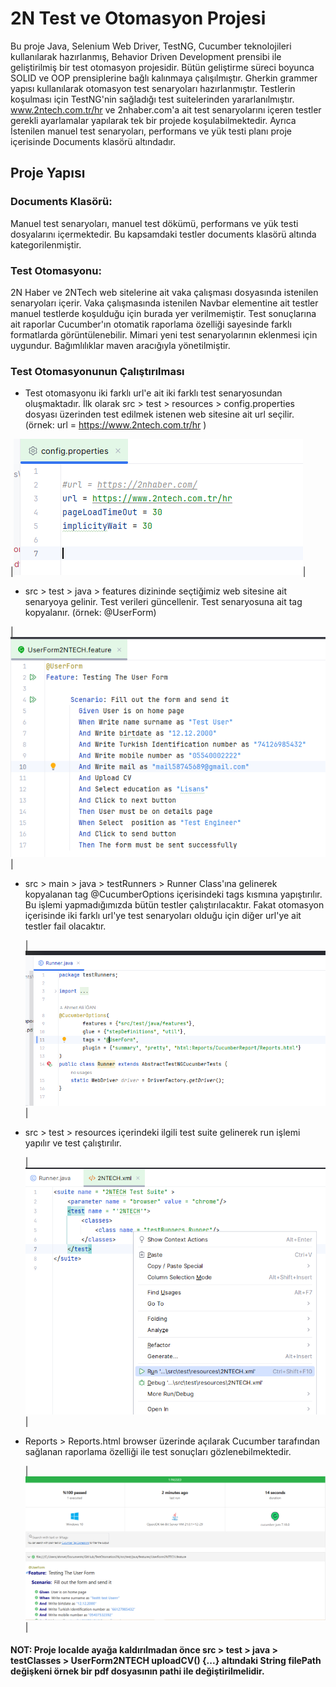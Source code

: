# 2N Test ve Otomasyon Projesi

Bu proje Java, Selenium Web Driver, TestNG, Cucumber teknolojileri kullanılarak hazırlanmış, Behavior Driven Development prensibi ile geliştirilmiş bir test otomasyon projesidir. 
Bütün geliştirme süreci boyunca SOLID ve OOP prensiplerine bağlı kalınmaya çalışılmıştır. Gherkin grammer yapısı kullanılarak otomasyon test senaryoları hazırlanmıştır. 
Testlerin koşulması için TestNG'nin sağladığı test suitelerinden yararlanılmıştır. www.2ntech.com.tr/hr ve  2nhaber.com'a ait test senaryolarını içeren testler gerekli ayarlamalar yapılarak 
tek bir projede koşulabilmektedir. Ayrıca İstenilen manuel test senaryoları, performans ve yük testi planı proje içerisinde Documents klasörü altındadır.

## Proje Yapısı

 ### Documents Klasörü:
 Manuel test senaryoları, manuel test dökümü, performans ve yük testi dosyalarını içermektedir. Bu kapsamdaki testler documents klasörü altında kategorilenmiştir.
 
 ### Test Otomasyonu:
 2N Haber ve 2NTech web sitelerine ait vaka çalışması dosyasında istenilen senaryoları içerir. 
 Vaka çalışmasında istenilen Navbar elementine ait testler manuel testlerde koşulduğu için burada yer verilmemiştir.
 Test sonuçlarına ait raporlar Cucumber'ın otomatik raporlama özelliği sayesinde farklı formatlarda görüntülenebilir.
 Mimari yeni test senaryolarının eklenmesi için uygundur. Bağımlılıklar maven aracığıyla yönetilmiştir.
 
 ### Test Otomasyonunun Çalıştırılması

*  Test otomasyonu iki farklı url'e ait iki farklı test senaryosundan oluşmaktadır. İlk olarak src > test > resources > config.properties dosyası üzerinden test edilmek istenen 
 web sitesine ait url seçilir. (örnek: url = https://www.2ntech.com.tr/hr )

 |<img src="https://github.com/aliigan/TestOtomation2N/blob/master/img/configProperties.png" >|
 


 * src > test > java > features dizininde seçtiğimiz web sitesine ait senaryoya gelinir. Test verileri güncellenir. Test senaryosuna ait tag kopyalanır. (örnek: @UserForm) 

  |<img src="https://github.com/aliigan/TestOtomation2N/blob/master/img/exampleFeature.png" >|

  

* src > main > java > testRunners > Runner Class'ına gelinerek kopyalanan tag @CucumberOptions içerisindeki tags kısmına yapıştırılır. Bu işlemi yapmadığımızda bütün testler çalıştırılacaktır.
  Fakat otomasyon içerisinde iki farklı url'ye test senaryoları olduğu için diğer url'ye ait testler fail olacaktır.

  |<img src="https://github.com/aliigan/TestOtomation2N/blob/master/img/runnerClass.png" >|

  

* src > test > resources içerindeki ilgili test suite gelinerek run işlemi yapılır ve test çalıştırılır.
  
  |<img src="https://github.com/aliigan/TestOtomation2N/blob/master/img/testSuite.png" >|


* Reports > Reports.html browser üzerinde açılarak Cucumber tarafından sağlanan raporlama özelliği ile test sonuçları gözlenebilmektedir.
  
  |<img src="https://github.com/aliigan/TestOtomation2N/blob/master/img/cucumberReport.png" >|

#### NOT: Proje localde ayağa kaldırılmadan önce src > test > java > testClasses > UserForm2NTECH uploadCV() {...} altındaki String filePath değişkeni örnek bir pdf dosyasının pathi ile değiştirilmelidir.

  
  
  


 
 

 
